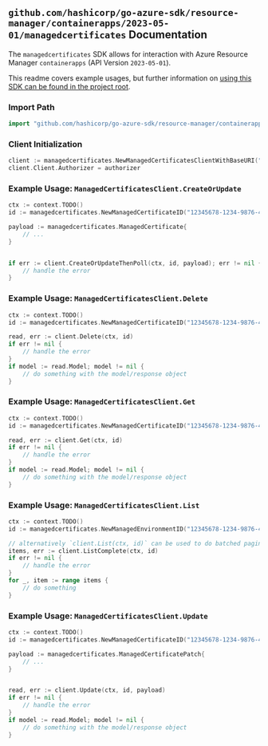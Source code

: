 
## `github.com/hashicorp/go-azure-sdk/resource-manager/containerapps/2023-05-01/managedcertificates` Documentation

The `managedcertificates` SDK allows for interaction with Azure Resource Manager `containerapps` (API Version `2023-05-01`).

This readme covers example usages, but further information on [using this SDK can be found in the project root](https://github.com/hashicorp/go-azure-sdk/tree/main/docs).

### Import Path

```go
import "github.com/hashicorp/go-azure-sdk/resource-manager/containerapps/2023-05-01/managedcertificates"
```


### Client Initialization

```go
client := managedcertificates.NewManagedCertificatesClientWithBaseURI("https://management.azure.com")
client.Client.Authorizer = authorizer
```


### Example Usage: `ManagedCertificatesClient.CreateOrUpdate`

```go
ctx := context.TODO()
id := managedcertificates.NewManagedCertificateID("12345678-1234-9876-4563-123456789012", "example-resource-group", "managedEnvironmentName", "managedCertificateName")

payload := managedcertificates.ManagedCertificate{
	// ...
}


if err := client.CreateOrUpdateThenPoll(ctx, id, payload); err != nil {
	// handle the error
}
```


### Example Usage: `ManagedCertificatesClient.Delete`

```go
ctx := context.TODO()
id := managedcertificates.NewManagedCertificateID("12345678-1234-9876-4563-123456789012", "example-resource-group", "managedEnvironmentName", "managedCertificateName")

read, err := client.Delete(ctx, id)
if err != nil {
	// handle the error
}
if model := read.Model; model != nil {
	// do something with the model/response object
}
```


### Example Usage: `ManagedCertificatesClient.Get`

```go
ctx := context.TODO()
id := managedcertificates.NewManagedCertificateID("12345678-1234-9876-4563-123456789012", "example-resource-group", "managedEnvironmentName", "managedCertificateName")

read, err := client.Get(ctx, id)
if err != nil {
	// handle the error
}
if model := read.Model; model != nil {
	// do something with the model/response object
}
```


### Example Usage: `ManagedCertificatesClient.List`

```go
ctx := context.TODO()
id := managedcertificates.NewManagedEnvironmentID("12345678-1234-9876-4563-123456789012", "example-resource-group", "managedEnvironmentName")

// alternatively `client.List(ctx, id)` can be used to do batched pagination
items, err := client.ListComplete(ctx, id)
if err != nil {
	// handle the error
}
for _, item := range items {
	// do something
}
```


### Example Usage: `ManagedCertificatesClient.Update`

```go
ctx := context.TODO()
id := managedcertificates.NewManagedCertificateID("12345678-1234-9876-4563-123456789012", "example-resource-group", "managedEnvironmentName", "managedCertificateName")

payload := managedcertificates.ManagedCertificatePatch{
	// ...
}


read, err := client.Update(ctx, id, payload)
if err != nil {
	// handle the error
}
if model := read.Model; model != nil {
	// do something with the model/response object
}
```
